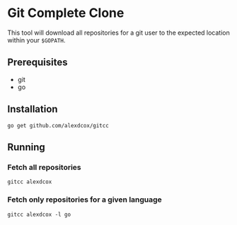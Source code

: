 # Git Complete Clone
This tool will download all repositories for a git user to the expected location within your `$GOPATH`.

## Prerequisites
- git
- go

## Installation
```
go get github.com/alexdcox/gitcc
```

## Running

### Fetch all repositories
```
gitcc alexdcox
```

### Fetch only repositories for a given language
```
gitcc alexdcox -l go
```